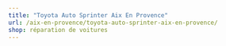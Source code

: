 ```yaml
---
title: "Toyota Auto Sprinter Aix En Provence"
url: /aix-en-provence/toyota-auto-sprinter-aix-en-provence/
shop: réparation de voitures
---
```


